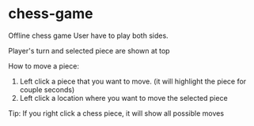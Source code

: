 # chess-game
Offline chess game 
User have to play both sides.

Player's turn and selected piece are shown at top

How to move a piece:
  1. Left click a piece that you want to move. (it will highlight the piece for couple seconds)
  2. Left click a location where you want to move the selected piece

Tip:
  If you right click a chess piece, it will show all possible moves
